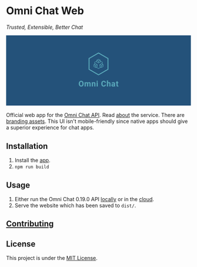 # Omni Chat Web

_Trusted, Extensible, Better Chat_

![Cover](docs/cover.png)

Official web app for the [Omni Chat API](https://github.com/neelkamath/omni-chat-backend). Read [about](https://github.com/neelkamath/omni-chat-backend/blob/v0.19.0/docs/about.md) the service. There are [branding assets](https://github.com/neelkamath/omni-chat-backend/tree/v0.19.0/branding). This UI isn't mobile-friendly since native apps should give a superior experience for chat apps.

## Installation

1. Install the [app](docs/install.md).
1. `npm run build`

## Usage

1. Either run the Omni Chat 0.19.0 API [locally](https://github.com/neelkamath/omni-chat-backend/blob/v0.19.0/docs/docker-compose.md) or in the [cloud](https://github.com/neelkamath/omni-chat-backend/blob/v0.19.0/docs/cloud.md).
1. Serve the website which has been saved to `dist/`.

## [Contributing](docs/CONTRIBUTING.md)

## License

This project is under the [MIT License](LICENSE).
